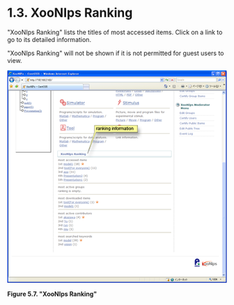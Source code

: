 # 1.3. XooNIps Ranking

"XooNIps Ranking" lists the titles of most accessed items. Click on a link to go to its detailed information.

"XooNIps Ranking" will not be shown if it is not permitted for guest users to view.

![&quot;XooNIps Ranking&quot;](../../../.gitbook/assets/xoonips-operate7%20%281%29.png)

**Figure 5.7. "XooNIps Ranking"**

